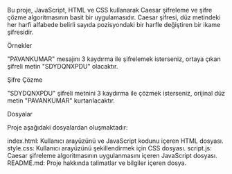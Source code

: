Bu proje, JavaScript, HTML ve CSS kullanarak Caesar şifreleme ve şifre çözme algoritmasının basit bir uygulamasıdır. 
Caesar şifresi, düz metindeki her harfi alfabede belirli sayıda pozisyondaki bir harfle değiştiren bir ikame şifresidir.

Örnekler

"PAVANKUMAR" mesajını 3 kaydırma ile şifrelemek isterseniz, ortaya çıkan şifreli metin "SDYDQNXPDU" olacaktır.

Şifre Çözme

"SDYDQNXPDU" şifreli metnini 3 kaydırma ile çözmek isterseniz, orijinal düz metin "PAVANKUMAR" kurtarılacaktır.

Dosyalar

Proje aşağıdaki dosyalardan oluşmaktadır:

index.html: Kullanıcı arayüzünü ve JavaScript kodunu içeren HTML dosyası.
style.css: Kullanıcı arayüzünü şekillendirmek için CSS dosyası.
script.js: Caesar şifreleme algoritmasının uygulanmasını içeren JavaScript dosyası.
README.md: Proje hakkında talimatlar ve bilgiler içeren dosya.
